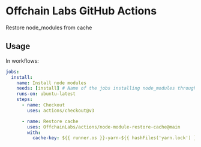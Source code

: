 # Offchain Labs GitHub Actions

Restore node_modules from cache

## Usage

In workflows:

```yml
jobs:
  install:
    name: Install node modules
    needs: [install] # Name of the jobs installing node_modules through node-module-save-cache action
    runs-on: ubuntu-latest
    steps:
      - name: Checkout
        uses: actions/checkout@v3

      - name: Restore cache
        uses: OffchainLabs/actions/node-module-restore-cache@main
        with:
          cache-key: ${{ runner.os }}-yarn-${{ hashFiles('yarn.lock') }}
```
